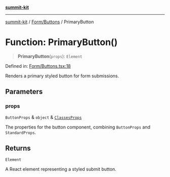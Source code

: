 [**summit-kit**](../../../README.md)

***

[summit-kit](../../../modules.md) / [Form/Buttons](../README.md) / PrimaryButton

# Function: PrimaryButton()

> **PrimaryButton**(`props`): `Element`

Defined in: [Form/Buttons.tsx:18](https://github.com/andrewgremlich/summit-kit/blob/ac4db5932601c6d49fd51bdc996d6ecf52b89f8d/src/react/Form/Buttons.tsx#L18)

Renders a primary styled button for form submissions.

## Parameters

### props

`ButtonProps` & `object` & [`ClassesProps`](../../../Types/general/type-aliases/ClassesProps.md)

The properties for the button component, combining `ButtonProps` and `StandardProps`.

## Returns

`Element`

A React element representing a styled submit button.
